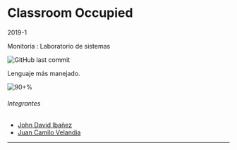 # Classroom Occupied

2019-1

Monitoria : Laboratorio de sistemas

![GitHub last commit](https://img.shields.io/github/last-commit/CrkJohn/classroomOccupied.svg?style=for-the-badge)

Lenguaje más manejado.

![90+%]( https://img.shields.io/github/languages/top/crkJohn/classroomOccupied.svg?style=for-the-badge&colorB=red)

###### Integrantes

- [John David Ibañez](https://github.com/CrkJohn)
- [Juan Camilo Velandia](https://github.com/jcamilovelandiab)
------------

